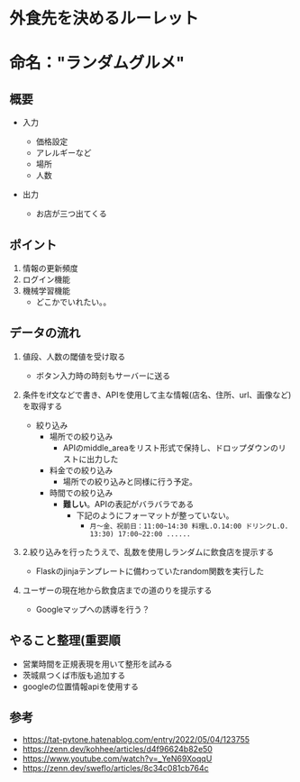 # 外食先を決めるルーレット

# 命名："ランダムグルメ"

## 概要

- 入力
    - 価格設定
    - アレルギーなど
    - 場所
    - 人数

- 出力
    - お店が三つ出てくる

## ポイント
1. 情報の更新頻度
2. ログイン機能
3. 機械学習機能
    - どこかでいれたい。。
    



## データの流れ
1. 値段、人数の閾値を受け取る
    - ボタン入力時の時刻もサーバーに送る
2. 条件をif文などで書き、APIを使用して主な情報(店名、住所、url、画像など)を取得する
    - 絞り込み
        - 場所での絞り込み
            - APIのmiddle_areaをリスト形式で保持し、ドロップダウンのリストに出力した
        - 料金での絞り込み
            - 場所での絞り込みと同様に行う予定。
        - 時間での絞り込み
            - **難しい**。APIの表記がバラバラである
                - 下記のようにフォーマットが整っていない。
                    - `月～金、祝前日：11:00~14:30 料理L.O.14:00 ドリンクL.O. 13:30) 17:00~22:00 ......`
        
3. 2.絞り込みを行ったうえで、乱数を使用しランダムに飲食店を提示する
    - Flaskのjinjaテンプレートに備わっていたrandom関数を実行した
    
4. ユーザーの現在地から飲食店までの道のりを提示する
    - Googleマップへの誘導を行う？



## やること整理(重要順

- 営業時間を正規表現を用いて整形を試みる
- 茨城県つくば市版も追加する
- googleの位置情報apiを使用する




## 参考
- https://tat-pytone.hatenablog.com/entry/2022/05/04/123755
- https://zenn.dev/kohhee/articles/d4f96624b82e50
- https://www.youtube.com/watch?v=_YeN69XoqqU
- https://zenn.dev/sweflo/articles/8c34c081cb764c
